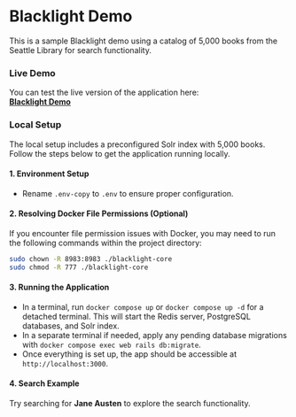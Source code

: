 
# Blacklight Demo

This is a sample Blacklight demo using a catalog of 5,000 books from the Seattle Library for search functionality.

### Live Demo

You can test the live version of the application here:  
**[Blacklight Demo](https://eltaess-arastu-f9a999eb5bf7.herokuapp.com/)**

### Local Setup

The local setup includes a preconfigured Solr index with 5,000 books. Follow the steps below to get the application running locally.

#### 1. Environment Setup
- Rename `.env-copy` to `.env` to ensure proper configuration.

#### 2. Resolving Docker File Permissions (Optional)
If you encounter file permission issues with Docker, you may need to run the following commands within the project directory:

```bash
sudo chown -R 8983:8983 ./blacklight-core
sudo chmod -R 777 ./blacklight-core
```

#### 3. Running the Application
- In a terminal, run `docker compose up` or `docker compose up -d` for a detached terminal. This will start the Redis server, PostgreSQL databases, and Solr index.
- In a separate terminal if needed, apply any pending database migrations with `docker compose exec web rails db:migrate`.
- Once everything is set up, the app should be accessible at `http://localhost:3000`.

#### 4. Search Example
Try searching for **Jane Austen** to explore the search functionality.
